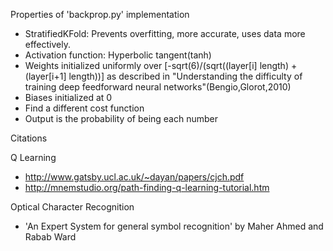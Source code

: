 Properties of 'backprop.py' implementation
- StratifiedKFold: Prevents overfitting, more accurate, uses data more effectively. 
- Activation function: Hyperbolic tangent(tanh)
- Weights initialized uniformly over [-sqrt(6)/(sqrt((layer[i] length) + (layer[i+1] length))] as described in "Understanding the difficulty of training deep feedforward neural networks"(Bengio,Glorot,2010)
- Biases initialized at 0
- Find a different cost function
- Output is the probability of being each number

Citations

Q Learning
- http://www.gatsby.ucl.ac.uk/~dayan/papers/cjch.pdf
- http://mnemstudio.org/path-finding-q-learning-tutorial.htm

Optical Character Recognition
- 'An Expert System for general symbol recognition' by Maher Ahmed and Rabab Ward

